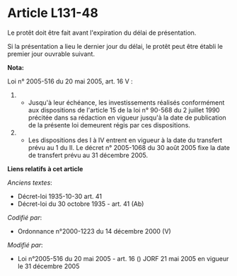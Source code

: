 # Article L131-48

Le protêt doit être fait avant l'expiration du délai de présentation.

Si la présentation a lieu le dernier jour du délai, le protêt peut être établi le premier jour ouvrable suivant.

**Nota:**

Loi n° 2005-516 du 20 mai 2005, art. 16 V :

1. - Jusqu'à leur échéance, les investissements réalisés conformément aux dispositions de l'article 15 de la loi n° 90-568 du
2 juillet 1990 précitée dans sa rédaction en vigueur jusqu'à la date de publication de la présente loi demeurent régis par
ces dispositions.

2. - Les dispositions des I à IV entrent en vigueur à la date du transfert prévu au 1 du II. Le décret n° 2005-1068 du 30
août 2005 fixe la date de transfert prévu au 31 décembre 2005.

**Liens relatifs à cet article**

_Anciens textes_:

  - Décret-loi 1935-10-30 art. 41
  - Décret-loi du 30 octobre 1935 - art. 41 (Ab)

_Codifié par_:

  - Ordonnance n°2000-1223 du 14 décembre 2000 (V)

_Modifié par_:

  - Loi n°2005-516 du 20 mai 2005 - art. 16 () JORF 21 mai 2005 en vigueur le 31 décembre 2005
